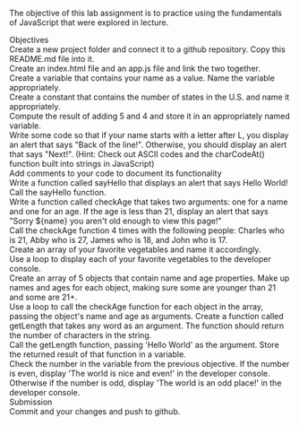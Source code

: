 The objective of this lab assignment is to practice using the fundamentals of JavaScript that were explored in lecture.<br>

Objectives<br>
Create a new project folder and connect it to a github repository. Copy this README.md file into it.<br>
Create an index.html file and an app.js file and link the two together.<br>
Create a variable that contains your name as a value. Name the variable appropriately.<br>
Create a constant that contains the number of states in the U.S. and name it appropriately.<br>
Compute the result of adding 5 and 4 and store it in an appropriately named variable.<br>
Write some code so that if your name starts with a letter after L, you display an alert that says "Back of the line!". Otherwise, you should display an alert that says "Next!". (Hint: Check out ASCII codes and the charCodeAt() function built into strings in JavaScript)<br>
Add comments to your code to document its functionality<br>
Write a function called sayHello that displays an alert that says Hello World!<br>
Call the sayHello function.<br>
Write a function called checkAge that takes two arguments: one for a name and one for an age. If the age is less than 21, display an alert that says "Sorry ${name} you aren't old enough to view this page!"<br>
Call the checkAge function 4 times with the following people: Charles who is 21, Abby who is 27, James who is 18, and John who is 17.<br>
Create an array of your favorite vegetables and name it accordingly.<br>
Use a loop to display each of your favorite vegetables to the developer console.<br>
Create an array of 5 objects that contain name and age properties. Make up names and ages for each object, making sure some are younger than 21 and some are 21+.<br>
Use a loop to call the checkAge function for each object in the array, passing the object's name and age as arguments.
Create a function called getLength that takes any word as an argument. The function should return the number of characters in the string.<br>
Call the getLength function, passing 'Hello World' as the argument. Store the returned result of that function in a variable.<br>
Check the number in the variable from the previous objective. If the number is even, display 'The world is nice and even!' in the developer console. Otherwise if the number is odd, display 'The world is an odd place!' in the developer console.<br>
Submission<br>
Commit and your changes and push to github.<br>
